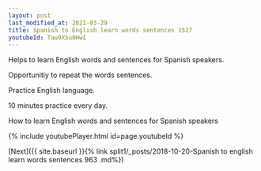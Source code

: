 ```yaml
---
layout: post
last_modified_at: 2021-03-29
title: Spanish to English learn words sentences 1527 
youtubeId: Taw9XSu0HwI
---
```

 
 
Helps to learn English words and sentences for Spanish speakers.

Opportunitiy to repeat the words sentences. 

Practice English language. 
 
10 minutes practice every day. 
 
How to learn English words and sentences for Spanish speakers 
 
{% include youtubePlayer.html id=page.youtubeId %}
 
 
[Next]({{ site.baseurl }}{% link  split1/_posts/2018-10-20-Spanish to english learn words sentences 963 .md%})
 
